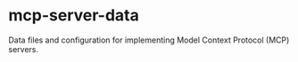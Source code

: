 # mcp-server-data
Data files and configuration for implementing Model Context Protocol (MCP) servers.
